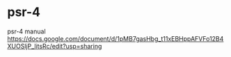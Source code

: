 # psr-4
psr-4
manual
https://docs.google.com/document/d/1pMB7gasHbg_t11xEBHppAFVFo12B4XUOSljP_litsRc/edit?usp=sharing
